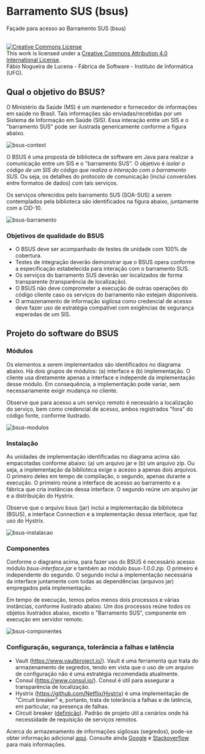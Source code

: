 # Barramento SUS (bsus)
Façade para acesso ao Barramento SUS (bsus) 

<br />
<a rel="license" href="http://creativecommons.org/licenses/by/4.0/">
<img alt="Creative Commons License" style="border-width:0"
 src="https://i.creativecommons.org/l/by/4.0/88x31.png" /></a>
 <br />This work is licensed under a <a rel="license" 
 href="http://creativecommons.org/licenses/by/4.0/">Creative Commons 
 Attribution 4.0 International License</a>. 
 <br />Fábio Nogueira de Lucena - Fábrica de Software - 
 Instituto de Informática (UFG).
 
## Qual o objetivo do BSUS?
O Ministério da Saúde (MS) é um mantenedor e fornecedor de informações em saúde no Brasil. Tais informações são enviadas/recebidas por um Sistema de Informação em Saúde (SIS). Essa interação entre um SIS e o "barramento SUS" pode ser ilustrada genericamente conforme a figura abaixo.

![bsus-context](https://cloud.githubusercontent.com/assets/1735792/24827988/9b06f354-1c2a-11e7-98dc-38a80be4de77.png)

O BSUS é uma proposta de biblioteca de software em Java para realizar a comunicação entre um SIS e o "barramento SUS". O objetivo é _isolar o código de um SIS do código que realiza a interação com o barramento SUS_. Ou seja, os detalhes do protocolo de comunicação (inclui conversões entre formatos de dados) com tais serviços.

Os serviços oferecidos pelo barramento SUS (SOA-SUS) a serem contemplados pela biblioteca são identificados na figura abaixo, juntamente com a CID-10.

![bsus-barramento](https://cloud.githubusercontent.com/assets/1735792/24828306/74c16714-1c30-11e7-8130-44c13928fbc9.png)

### Objetivos de qualidade do BSUS
- O BSUS deve ser acompanhado de testes de unidade com 100% de cobertura.
- Testes de integração deverão demonstrar que o BSUS opera conforme a especificação estabelecida para interação com o barramento SUS.
- Os serviços do barramento SUS deverão ser localizados de forma transparente (transparência de localização). 
- O BSUS não deve comprometer a execução de outras operações do código cliente caso os serviços do barramento não estejam disponíveis.
- O armazenamento de informação sigilosa como credencial de acesso deve fazer uso de estratégia compatível com exigências de segurança esperadas de um SIS.

## Projeto do software do BSUS

### Módulos

Os elementos a serem implementados são identificados no diagrama abaixo. Há dois grupos de módulos: (a) interface e (b) implementação. O cliente usa diretamente apenas a interface e independe da implementação desse módulo. Em consequência, a implementação pode variar, sem necessariamente exigir mudança no cliente. 

Observe que para acesso a um serviço remoto é necessário a localização do serviço, bem como credencial de acesso, ambos registrados "fora" do código fonte, conforme ilustrado. 

![bsus-modulos](https://cloud.githubusercontent.com/assets/1735792/24927295/f55eae9e-1ed4-11e7-94e2-ed5c04235aa0.png)

### Instalação

As unidades de implementação identificadas no diagrama acima são empacotadas conforme abaixo: (a) um arquivo jar e (b) um arquivo zip. Ou seja, a implementação da biblioteca exige o acesso a apenas dois arquivos. O primeiro deles em tempo de compilação, o segundo, apenas durante a execução. O primeiro reúne a interface de acesso ao barramento e a fábrica que cria instâncias dessa interface. O segundo reúne um arquivo jar e a distribuição do Hystrix.  

Observe que o arquivo bsus (jar) inclui a implementação da biblioteca (BSUS), a interface Connection e a implementação dessa interface, que faz uso do Hystrix. 

![bsus-instalacao](https://cloud.githubusercontent.com/assets/1735792/24927204/98b464ea-1ed4-11e7-9ac2-8d7d2f18f638.png)

### Componentes
Conforme o diagrama acima, para fazer uso do BSUS é necessário acesso módulo *bsus-interface.jar* e também ao módulo *bsus-1.0.0.zip*. O primeiro é independente do segundo. O segundo inclui a implementação necessária da interface juntamente com todas as dependências (arquivos jar) empregados pela implementação. 

Em tempo de execução, temos pelos menos dois processos e várias instâncias, conforme ilustrado abaixo. Um dos processos reúne todos os objetos ilustrados abaixo, exceto o "Barramento SUS", componente em execução em servidor remoto. 

![bsus-componentes](https://cloud.githubusercontent.com/assets/1735792/25067663/d855ad12-2220-11e7-9817-4b1f832fb96b.png)


### Configuração, segurança, tolerância a falhas e latência

- Vault (https://www.vaultproject.io/). Vault é uma ferramenta que trata do armazenamento de segredos, tendo em vista que o uso de um arquivo de configuração não é uma estratégia recomendada atualmente. 
- Consul (https://www.consul.io/). Consul é útil para assegurar a transparência de localização. 
- Hystrix (https://github.com/Netflix/Hystrix) é uma implementação de "Circuit breaker" e, portanto, trata de tolerância a falhas e de latência, em particular, na presença de falhas. 
- Circuit breaker ([definição](https://martinfowler.com/bliki/CircuitBreaker.html)). Padrão de projeto útil a cenários onde há necessidade de requisição de serviços remotos. 

Acerca do armazenamento de informações sigilosas (segredos), pode-se obter informação adicional [aqui](https://spring.io/blog/2016/06/24/managing-secrets-with-vault). Consulte ainda [Google](https://support.google.com/cloud/answer/6310037?hl=en) e 
[Stackoverflow](http://stackoverflow.com/questions/25964435/different-ways-to-store-a-password-variable-in-a-java-web-application/25969056#25969056) para mais informações. 



